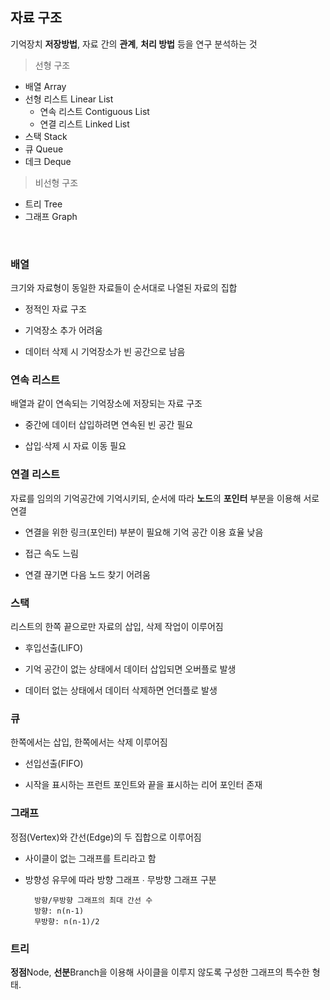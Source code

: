 ## 자료 구조

기억장치 **저장방법**, 자료 간의 **관계**, **처리 방법** 등을 연구 분석하는 것

> 선형 구조

- 배열 Array
- 선형 리스트 Linear List
    - 연속 리스트 Contiguous List
    - 연결 리스트 Linked List
- 스택 Stack
- 큐 Queue
- 데크 Deque

> 비선형 구조

- 트리 Tree
- 그래프 Graph

<br/>

### 배열

크기와 자료형이 동일한 자료들이 순서대로 나열된 자료의 집합

- 정적인 자료 구조

- 기억장소 추가 어려움

- 데이터 삭제 시 기억장소가 빈 공간으로 남음


### 연속 리스트

배열과 같이 연속되는 기억장소에 저장되는 자료 구조

- 중간에 데이터 삽입하려면 연속된 빈 공간 필요

- 삽입∙삭제 시 자료 이동 필요


### 연결 리스트

자료를 임의의 기억공간에 기억시키되, 순서에 따라 **노드**의 **포인터** 부분을 이용해 서로 연결

- 연결을 위한 링크(포인터) 부분이 필요해 기억 공간 이용 효율 낮음

- 접근 속도 느림

- 연결 끊기면 다음 노드 찾기 어려움

### 스택

리스트의 한쪽 끝으로만 자료의 삽입, 삭제 작업이 이루어짐

- 후입선출(LIFO)

- 기억 공간이 없는 상태에서 데이터 삽입되면 오버플로 발생

- 데이터 없는 상태에서 데이터 삭제하면 언더플로 발생

### 큐

한쪽에서는 삽입, 한쪽에서는 삭제 이루어짐

- 선입선출(FIFO)

- 시작을 표시하는 프런트 포인트와 끝을 표시하는 리어 포인터 존재

### 그래프

정점(Vertex)와 간선(Edge)의 두 집합으로 이루어짐

- 사이클이 없는 그래프를 트리라고 함

- 방향성 유무에 따라 방향 그래프 ∙ 무방향 그래프 구분

        방향/무방향 그래프의 최대 간선 수
        방향: n(n-1)
        무방향: n(n-1)/2


### 트리

**정점**Node, **선분**Branch을 이용해 사이클을 이루지 않도록 구성한 그래프의 특수한 형태. 